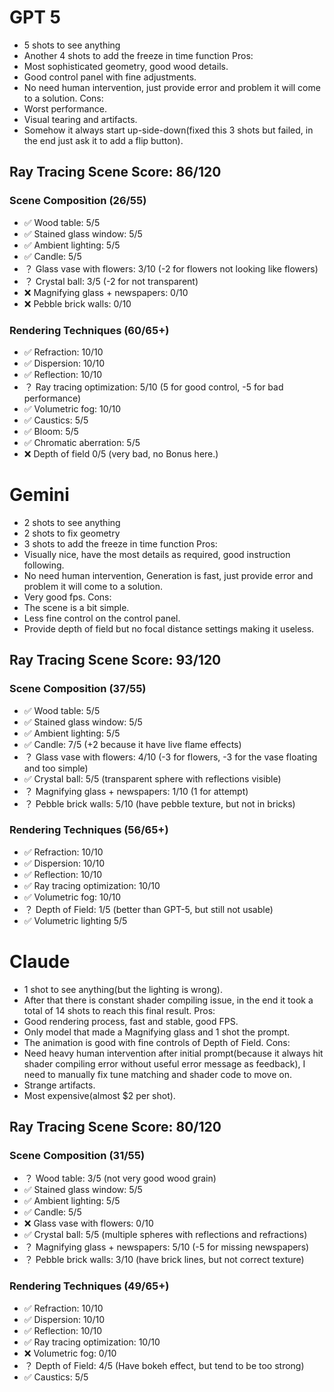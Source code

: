 # GPT 5
- 5 shots to see anything
- Another 4 shots to add the freeze in time function
Pros:
- Most sophisticated geometry, good wood details.
- Good control panel with fine adjustments.
- No need human intervention, just provide error and problem it will come to a solution.
Cons:
- Worst performance.
- Visual tearing and artifacts.
- Somehow it always start up-side-down(fixed this 3 shots but failed, in the end just ask it to add a flip button).

## Ray Tracing Scene Score: 86/120

### Scene Composition (26/55)
- ✅ Wood table: 5/5
- ✅ Stained glass window: 5/5  
- ✅ Ambient lighting: 5/5
- ✅ Candle: 5/5
- ？ Glass vase with flowers: 3/10 (-2 for flowers not looking like flowers)
- ？ Crystal ball: 3/5 (-2 for not transparent)
- ❌ Magnifying glass + newspapers: 0/10
- ❌ Pebble brick walls: 0/10

### Rendering Techniques (60/65+)
- ✅ Refraction: 10/10
- ✅ Dispersion: 10/10
- ✅ Reflection: 10/10
- ？ Ray tracing optimization: 5/10 (5 for good control, -5 for bad performance)
- ✅ Volumetric fog: 10/10
- ✅ Caustics: 5/5
- ✅ Bloom: 5/5
- ✅ Chromatic aberration: 5/5
- ❌ Depth of field 0/5 (very bad, no Bonus here.)

# Gemini
- 2 shots to see anything
- 2 shots to fix geometry
- 3 shots to add the freeze in time function
Pros:
- Visually nice, have the most details as required, good instruction following.
- No need human intervention, Generation is fast, just provide error and problem it will come to a solution.
- Very good fps.
Cons:
- The scene is a bit simple.
- Less fine control on the control panel.
- Provide depth of field but no focal distance settings making it useless.

## Ray Tracing Scene Score: 93/120

### Scene Composition (37/55)
- ✅ Wood table: 5/5 
- ✅ Stained glass window: 5/5 
- ✅ Ambient lighting: 5/5 
- ✅ Candle: 7/5 (+2 because it have live flame effects)
- ？ Glass vase with flowers: 4/10 (-3 for flowers, -3 for the vase floating and too simple)
- ✅ Crystal ball: 5/5 (transparent sphere with reflections visible)
- ？ Magnifying glass + newspapers: 1/10 (1 for attempt)
- ？ Pebble brick walls: 5/10 (have pebble texture, but not in bricks)

### Rendering Techniques (56/65+)
- ✅ Refraction: 10/10
- ✅ Dispersion: 10/10
- ✅ Reflection: 10/10
- ✅ Ray tracing optimization: 10/10
- ✅ Volumetric fog: 10/10 
- ？ Depth of Field: 1/5 (better than GPT-5, but still not usable)
- ✅ Volumetric lighting 5/5

# Claude

- 1 shot to see anything(but the lighting is wrong).
- After that there is constant shader compiling issue, in the end it took a total of 14 shots to reach this final result.
Pros:
- Good rendering process, fast and stable, good FPS.
- Only model that made a Magnifying glass and 1 shot the prompt.
- The animation is good with fine controls of Depth of Field.
Cons:
- Need heavy human intervention after initial prompt(because it always hit shader compiling error without useful error message as feedback), I need to manually fix tune matching and shader code to move on.
- Strange artifacts.
- Most expensive(almost $2 per shot).

## Ray Tracing Scene Score: 80/120

### Scene Composition (31/55)
- ？ Wood table: 3/5 (not very good wood grain)
- ✅ Stained glass window: 5/5
- ✅ Ambient lighting: 5/5
- ✅ Candle: 5/5 
- ❌ Glass vase with flowers: 0/10
- ✅ Crystal ball: 5/5 (multiple spheres with reflections and refractions)
- ？ Magnifying glass + newspapers: 5/10 (-5 for missing newspapers)
- ？ Pebble brick walls: 3/10 (have brick lines, but not correct texture)

### Rendering Techniques (49/65+)
- ✅ Refraction: 10/10
- ✅ Dispersion: 10/10
- ✅ Reflection: 10/10
- ✅ Ray tracing optimization: 10/10
- ❌ Volumetric fog: 0/10 
- ？ Depth of Field: 4/5 (Have bokeh effect, but tend to be too strong)
- ✅ Caustics: 5/5